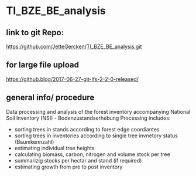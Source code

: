 # TI_BZE_BE_analysis
## link to git Repo: 
https://github.com/JetteGercken/TI_BZE_BE_analysis.git

## for large file upload
https://github.blog/2017-06-27-git-lfs-2-2-0-released/

## general info/ procedure 
Data processing and analysis of the forest inventory accompanying National Soil Inventory (NSI)  - Bodenzustandserhebung
Processing includes: 
- sorting trees in stands according to forest edge coordiantes
- sorting trees in inventories according to single tree invnetory status (Baumkennzahl)
- estimating individual tree heights
- calculating biomass, carbon, nitrogen and volume stock per tree
- summarizig stocks per hectar and stand (if required)
- estimating growth from pre to post inventory


